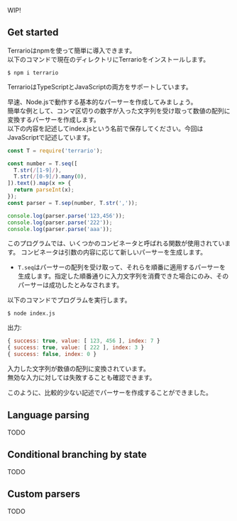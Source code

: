 WIP!

## Get started

Terrarioはnpmを使って簡単に導入できます。  
以下のコマンドで現在のディレクトリにTerrarioをインストールします。
```
$ npm i terrario
```

TerrarioはTypeScriptとJavaScriptの両方をサポートしています。

早速、Node.jsで動作する基本的なパーサーを作成してみましょう。  
簡単な例として、コンマ区切りの数字が入った文字列を受け取って数値の配列に変換するパーサーを作成します。  
以下の内容を記述してindex.jsという名前で保存してください。今回はJavaScriptで記述しています。
```js
const T = require('terrario');

const number = T.seq([
  T.str(/[1-9]/),
  T.str(/[0-9]/).many(0),
]).text().map(x => {
  return parseInt(x);
});
const parser = T.sep(number, T.str(','));

console.log(parser.parse('123,456'));
console.log(parser.parse('222'));
console.log(parser.parse('aaa'));
```

このプログラムでは、いくつかのコンビネータと呼ばれる関数が使用されています。
コンビネータは引数の内容に応じて新しいパーサーを生成します。
- `T.seq`はパーサーの配列を受け取って、それらを順番に適用するパーサーを生成します。指定した順番通りに入力文字列を消費できた場合にのみ、そのパーサーは成功したとみなされます。  

以下のコマンドでプログラムを実行します。
```
$ node index.js
```

出力:
```js
{ success: true, value: [ 123, 456 ], index: 7 }
{ success: true, value: [ 222 ], index: 3 }
{ success: false, index: 0 }
```

入力した文字列が数値の配列に変換されています。  
無効な入力に対しては失敗することも確認できます。

このように、比較的少ない記述でパーサーを作成することができました。

## Language parsing
TODO

## Conditional branching by state
TODO

## Custom parsers
TODO
